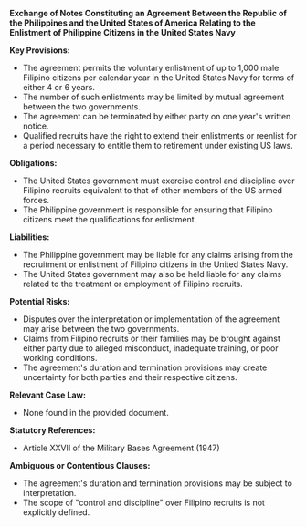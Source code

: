 **Exchange of Notes Constituting an Agreement Between the Republic of the Philippines and the United States of America Relating to the Enlistment of Philippine Citizens in the United States Navy**

**Key Provisions:**

*   The agreement permits the voluntary enlistment of up to 1,000 male Filipino citizens per calendar year in the United States Navy for terms of either 4 or 6 years.
*   The number of such enlistments may be limited by mutual agreement between the two governments.
*   The agreement can be terminated by either party on one year's written notice.
*   Qualified recruits have the right to extend their enlistments or reenlist for a period necessary to entitle them to retirement under existing US laws.

**Obligations:**

*   The United States government must exercise control and discipline over Filipino recruits equivalent to that of other members of the US armed forces.
*   The Philippine government is responsible for ensuring that Filipino citizens meet the qualifications for enlistment.

**Liabilities:**

*   The Philippine government may be liable for any claims arising from the recruitment or enlistment of Filipino citizens in the United States Navy.
*   The United States government may also be held liable for any claims related to the treatment or employment of Filipino recruits.

**Potential Risks:**

*   Disputes over the interpretation or implementation of the agreement may arise between the two governments.
*   Claims from Filipino recruits or their families may be brought against either party due to alleged misconduct, inadequate training, or poor working conditions.
*   The agreement's duration and termination provisions may create uncertainty for both parties and their respective citizens.

**Relevant Case Law:**

*   None found in the provided document.

**Statutory References:**

*   Article XXVII of the Military Bases Agreement (1947)

**Ambiguous or Contentious Clauses:**

*   The agreement's duration and termination provisions may be subject to interpretation.
*   The scope of "control and discipline" over Filipino recruits is not explicitly defined.